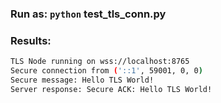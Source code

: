 ### Run as: `python` test_tls_conn.py

### Results:
```bash
TLS Node running on wss://localhost:8765
Secure connection from ('::1', 59001, 0, 0)
Secure message: Hello TLS World!
Server response: Secure ACK: Hello TLS World!
```